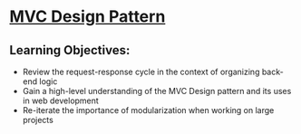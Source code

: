 # [MVC Design Pattern](https://login.codingdojo.com/m/315/9533/109115)

## Learning Objectives:

- Review the request-response cycle in the context of organizing back-end logic
- Gain a high-level understanding of the MVC Design pattern and its uses in web development
- Re-iterate the importance of modularization when working on large projects